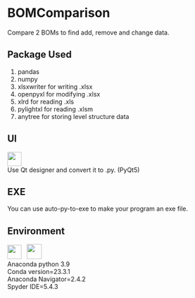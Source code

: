 # BOMComparison
Compare 2 BOMs to find add, remove and change data.<br>
## Package Used<br>
1. pandas
2. numpy
3. xlsxwriter for writing .xlsx
4. openpyxl for modifying .xlsx
5. xlrd for reading .xls
6. pylightxl for reading .xlsm
7. anytree for storing level structure data
## UI
<a href="https://doc.qt.io/qt-6/qt-intro.html"><img src="https://w7.pngwing.com/pngs/794/1022/png-transparent-qt-creator-qt-quick-the-qt-company-posted-write-text-trademark-rectangle-thumbnail.png" style="width:32px;height:32px"/></a><br>
Use Qt designer and convert it to .py. (PyQt5)
## EXE
You can use auto-py-to-exe to make your program an exe file.
## Environment
<a href="https://www.python.org/"><img src="https://github.com/GelzoneCC/BOMComparison/assets/24203936/6257e960-91fe-4c52-b942-dfda437da435" style="width:32px;height:32px"></a> &nbsp; <img src="https://github.com/GelzoneCC/BOMComparison/assets/24203936/bc9083b8-b3c1-4134-ab73-ad33a2e6b383" style="width:34px;height:34px"><br>
Anaconda python 3.9<br>
Conda version=23.3.1<br>
Anaconda Navigator=2.4.2<br>
Spyder IDE=5.4.3
